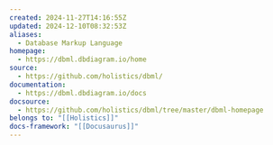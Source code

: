 ```yaml
---
created: 2024-11-27T14:16:55Z
updated: 2024-12-10T08:32:53Z
aliases:
  - Database Markup Language
homepage:
  - https://dbml.dbdiagram.io/home
source:
  - https://github.com/holistics/dbml/
documentation:
  - https://dbml.dbdiagram.io/docs
docsource:
  - https://github.com/holistics/dbml/tree/master/dbml-homepage
belongs to: "[[Holistics]]"
docs-framework: "[[Docusaurus]]"
---
```

